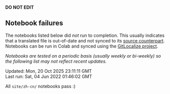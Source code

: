 __DO NOT EDIT__

## Notebook failures

The notebooks listed below did *not* run to completion. This usually indicates
that a translated file is out-of-date and not synced to its
[source counterpart](../en-snapshot/). Notebooks can be run in Colab and synced
using the [GitLocalize project](https://gitlocalize.com/tensorflow/docs-l10n).

*Notebooks are tested on a periodic basis (usually weekly or bi-weekly) so the
following list may not reflect recent updates.*

Updated: Mon, 20 Oct 2025 23:11:11 GMT<br/>
Last run: Sat, 04 Jun 2022 01:46:02 GMT

All <code>site/zh-cn/</code> notebooks pass :)

